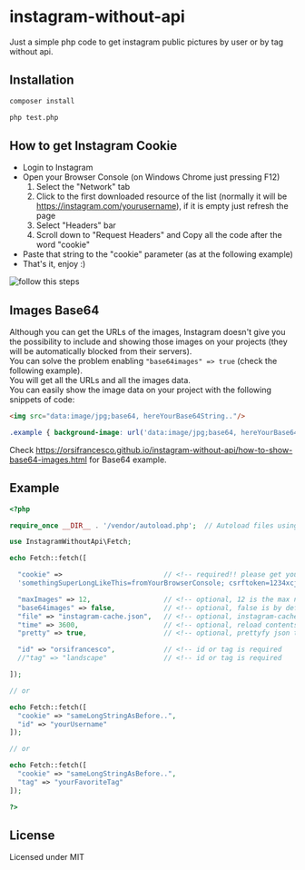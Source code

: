 # instagram-without-api

Just a simple php code to get instagram public pictures by user or by tag without api.

## Installation

```bash
composer install

php test.php
```

## How to get Instagram Cookie

- Login to Instagram
- Open your Browser Console (on Windows Chrome just pressing F12)
  1. Select the "Network" tab
  2. Click to the first downloaded resource of the list (normally it will be https://instagram.com/yourusername), if it is empty just refresh the page 
  3. Select "Headers" bar
  4. Scroll down to "Request Headers" and Copy all the code after the word "cookie"
- Paste that string to the "cookie" parameter (as at the following example)
- That's it, enjoy :)

![follow this steps](https://user-images.githubusercontent.com/6490641/140643878-d96877a4-b8ac-402d-a977-681f6dda83f4.png "follow this steps")

## Images Base64
Although you can get the URLs of the images, Instagram doesn't give you the possibility to include and showing those images on your projects (they will be automatically blocked from their servers).\
You can solve the problem enabling `"base64images" => true` (check the following example).\
You will get all the URLs and all the images data.\
You can easily show the image data on your project with the following snippets of code:

```html
<img src="data:image/jpg;base64, hereYourBase64String.."/>
```
```css
.example { background-image: url('data:image/jpg;base64, hereYourBase64String..'); }
```

Check https://orsifrancesco.github.io/instagram-without-api/how-to-show-base64-images.html for Base64 example.

## Example

```php
<?php

require_once __DIR__ . '/vendor/autoload.php';  // Autoload files using Composer autoload

use InstagramWithoutApi\Fetch;

echo Fetch::fetch([

  "cookie" =>                         // <!-- required!! please get your cookie from your browser console
  'somethingSuperLongLikeThis=fromYourBrowserConsole; csrftoken=1234xcj5; fbm_124024574287414=base_domain=.instagram.com; shbid="12383\0543952162074\054166446......."',

  "maxImages" => 12,                  // <!-- optional, 12 is the max number
  "base64images" => false,            // <!-- optional, false is by default, includes images base64 in the json output, it is pretty heavy
  "file" => "instagram-cache.json",   // <!-- optional, instagram-cache.json is by default
  "time" => 3600,                     // <!-- optional, reload contents after 3600 seconds by default
  "pretty" => true,                   // <!-- optional, prettyfy json true/false

  "id" => "orsifrancesco",            // <!-- id or tag is required
  //"tag" => "landscape"              // <!-- id or tag is required

]);

// or

echo Fetch::fetch([
  "cookie" => "sameLongStringAsBefore..",
  "id" => "yourUsername"
]); 

// or

echo Fetch::fetch([
  "cookie" => "sameLongStringAsBefore..",
  "tag" => "yourFavoriteTag"
]);

?>
```

## License

Licensed under MIT